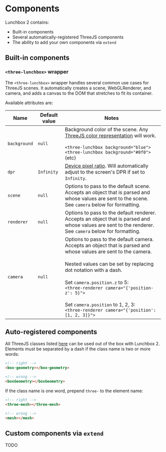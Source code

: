 # Components

Lunchbox 2 contains:

* Built-in components
* Several automatically-registered ThreeJS components
* The ability to add your own components via `extend`

## Built-in components

### `<three-lunchbox>` wrapper

The `<three-lunchbox>` wrapper handles several common use cases for ThreeJS scenes. It automatically creates a scene, WebGLRenderer, and camera, and adds a canvas to the DOM that stretches to fit its container.

Available attributes are:

| Name         | Default value | Notes                                                                                                                                                                                                                                                                                                                                                                                 |
| ------------ | ------------- | ------------------------------------------------------------------------------------------------------------------------------------------------------------------------------------------------------------------------------------------------------------------------------------------------------------------------------------------------------------------------------------- |
| `background` | `null`        | Background color of the scene. Any [ThreeJS color representation](https://threejs.org/docs/#api/en/math/Color) will work. <br/><br/>`<three-lunchbox background="blue">`<br/>`<three-lunchbox background="#0f0">`<br/>(etc)                                                                                                                                                           |
| `dpr`        | `Infinity`    | [Device pixel ratio](https://developer.mozilla.org/en-US/docs/Web/API/Window/devicePixelRatio). Will automatically adjust to the screen's DPR if set to `Infinity`.                                                                                                                                                                                                                   |
| `scene`      | `null`        | Options to pass to the default scene. Accepts an object that is parsed and whose values are sent to the scene. See `camera` below for formatting.                                                                                                                                                                                                                                     |
| `renderer`   | `null`        | Options to pass to the default renderer. Accepts an object that is parsed and whose values are sent to the renderer. See `camera` below for formatting.                                                                                                                                                                                                                               |
| `camera`     | `null`        | Options to pass to the default camera. Accepts an object that is parsed and whose values are sent to the camera.<br/><br/>Nested values can be set by replacing dot notation with a dash.<br/><br/>Set `camera.position.z` to 5:<br/>`<three-renderer camera="{'position-z': 5}">`<br/><br/>Set `camera.position` to 1, 2, 3:<br/>`<three-renderer camera="{'position': [1, 2, 3]}">` |


## Auto-registered components

All ThreeJS classes listed [here](https://github.com/breakfast-studio/lunchboxjs/blob/main/packages/lunchboxjs/src/auto-components.ts) can be used out of the box with Lunchbox 2. Elements must be separated by a dash if the class name is two or more words:

```html
<!-- right -->
<box-geometry></box-geometry>

<!-- wrong -->
<boxGeometry></boxGeometry>
```

If the class name is one word, prepend `three-` to the element name:

```html
<!-- right -->
<three-mesh></three-mesh>

<!-- wrong -->
<mesh></mesh>
```

## Custom components via `extend`

TODO